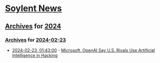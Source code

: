 # [Soylent News](../../../README.md)

## [Archives](../../index.md) for [2024](../index.md)

### [Archives](../../index.md) for [2024-02-23](index.md)

* [2024-02-23, 01:43:00](https://soylentnews.org/article.pl?sid=24/02/22/0214251&from=rss) - [Microsoft, OpenAI Say U.S. Rivals Use Artificial Intelligence in Hacking](https://soylentnews.org/article.pl?sid=24/02/22/0214251&from=rss)
